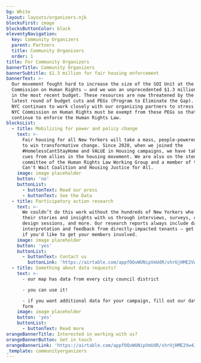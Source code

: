 ```yaml
---
bg: White
layout: layouts/organizers.njk
blocksFirst: image
blocksButtonColor: black
eleventyNavigation:
  key: Community Organizers
  parent: Partners
  title: Community Organizers
  order: 1
title: For Community Organizers
bannerTitle: Community Organizers
bannerSubtitle: $1.3 million for fair housing enforcement
bannerText: >-
  Our movement fought hard to increase the size of the SOI Unit at the NYC
  Commission on Human Rights – and we won an unprecedented $1.3 million dollars
  in the most recent budget. These resources are now threatened by the Mayor’s
  latest round of budget cuts and PEGs (Program to Eliminate the Gap). Unlock
  NYC continues to work closely with our organizing partners to stress that the
  NYC Commission on Human Rights must be exempt from these PEGs so that they can
  continue to enforce the Human Rights Law.
blocksList:
  - title: Mobilizing for power and policy change
    text: >-
      Fair housing for all New Yorkers will take a mass, people-powered movement
      to win transformative change. Since 2020, when we joined the
      #HomelessCantStayHome and VALUE in Housing campaigns, we have taken our
      cues from allies in the housing movement. We are also on the steering
      committee of the Human Rights Law Working Group and a member of the Homes
      Can't Wait Coalition and Housing Justice for All.
    image: image placeholder
    button: 'no'
    buttonList:
      - buttonText: Read our press
      - buttonText: See the Data
  - title: Participatory action research
    text: >-
      We couldn’t do this work without the hundreds of New Yorkers who’ve shared
      their stories and insights with us through interviews, surveys, community
      design sessions, and more. Our research reports always include data
      interpretation and feedback from directly-impacted tenants – get in touch
      if you'd like to get your members involved.
    image: image placeholder
    button: 'yes'
    buttonList:
      - buttonText: Contact us
        buttonLink: 'https://airtable.com/appfOQvWUNipVmUdR/shrUjHME2Vw4JBLHV'
  - title: Something about data requests?
    text: >-
      - our map has data from every city council district

      - you can use it!

      - if you want additional data for your campaign, fill out our data request
      form
    image: image placeholder
    button: 'yes'
    buttonList:
      - buttonText: Read more
orangeBannerTitle: Interested in working with us?
orangeBannerButton: Get in touch
orangeBannerLink: 'https://airtable.com/appfOQvWUNipVmUdR/shrUjHME2Vw4JBLHV'
_template: communityorganizers
---
```


